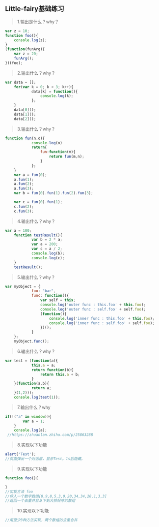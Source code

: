## Little-fairy基础练习

> 1.输出是什么？why？

```javascript
var z = 10;
function foo(){
    console.log(z);
}
(function(funArg){
    var z = 20;
    funArg();
})(foo);
```

> 2.输出什么？why？

```javascript
var data = [];
    for(var k = 0; k < 3; k++){
            data[k] = function(){
                console.log(k);
            };
    }
    data[0]();
    data[1]();
    data[2]();
```

> 3.输出什么？why？

```javascript
function fun(n,o){
            console.log(o)
            return{
                fun:function(m){
                    return fun(m,n);
                }
            };
    }
    var a = fun(0);
    a.fun(1);
    a.fun(2);
    a.fun(3);
    var b = fun(0).fun(1).fun(2).fun(3);

    var c = fun(0).fun(1);
    c.fun(2);
    c.fun(3);
```

> 4.输出什么？why？

```javascript
var a = 100;
    function testResult(){
            var b = 2 * a;
            var a = 200;
            var c = a / 2;
            console.log(b);
            console.log(c);
    }
    testResult();
```

> 5.输出什么？why？

```javascript
var myObject = {
            foo: "bar",
            func: function(){
                var self = this;
                console.log('outer func : this.foo' + this.foo);
                console.log('outer func : self.foo' + self.foo);
                (function(){
                    console.log('inner func : this.foo' + this.foo);
                    console.log('inner func : self.foo' + self.foo);
                })();
            }
    };
    myObject.func();
```

> 6.输出什么？why？

```javascript
var test = (function(a){
            this.a = a;
            return function(b){
                return this.a + b;
            }
    }(function(a,b){
            return a;
    }(1,2)));
    console.log(test(1));
```

> 7.输出什么？why

```javascript
if(!("a" in window)){
        var a = 1;
    }
    console.log(a);
 //https://zhuanlan.zhihu.com/p/25863288
```

> 8.实现以下功能

```javascript
alert('Test');
//页面弹出一个对话框，显示Test。1s后隐藏。
```

> 9.实现以下功能

```javascript
function foo(){

}
//实现方法 foo
//传入一个数字数组[8,9,8,5,3,9,20,34,34,20,1,3,3]
//返回一个去重并且从下到大排好序的数组
```

> 10.实现以下功能

```javascript
//用至少3种方法实现，两个数组的去重合并

```
